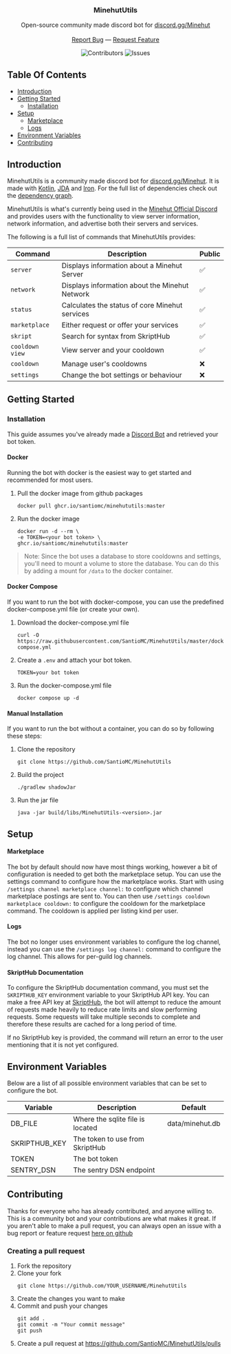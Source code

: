 <br/>
<p align="center">
  <h3 align="center">MinehutUtils</h3>

  <p align="center">
    Open-source community made discord bot for <a href="https://discord.gg/Minehut">discord.gg/Minehut</a>
    <br/><br/>
    <a href="https://github.com/SantioMC/MinehutUtils/issues">Report Bug</a>
    —
    <a href="https://github.com/SantioMC/MinehutUtils/issues">Request Feature</a>

  </p>
</p>

<div align="center">

![Contributors](https://img.shields.io/github/contributors/SantioMC/MinehutUtils?color=dark-green)
![Issues](https://img.shields.io/github/issues/SantioMC/MinehutUtils)
</div>

## Table Of Contents

* [Introduction](#introduction)
* [Getting Started](#getting-started)
    * [Installation](#installation)
* [Setup](#setup)
    * [Marketplace](#marketplace)
    * [Logs](#logs)
* [Environment Variables](#environment-variables)
* [Contributing](#contributing)

## Introduction

MinehutUtils is a community made discord bot for [discord.gg/Minehut](https://discord.gg/Minehut).
It is made with [Kotlin](https://kotlinlang.org/), [JDA](https://github.com/DV8FromTheWorld/JDA)
and [Iron](https://github.com/ingotgg/iron). For the full list of dependencies check out the
[dependency graph](https://github.com/SantioMC/MinehutUtils/network/dependencies).

MinehutUtils is what's currently being used in the [Minehut Official Discord](https://discord.gg/Minehut) and
provides users with the functionality to view server information, network information, and advertise both their
servers and services.

The following is a full list of commands that MinehutUtils provides:

| Command         | Description                                    | Public |
|-----------------|------------------------------------------------|--------|
| `server`        | Displays information about a Minehut Server    | ✅      |
| `network`       | Displays information about the Minehut Network | ✅      |
| `status`        | Calculates the status of core Minehut services | ✅      |
| `marketplace`   | Either request or offer your services          | ✅      |
| `skript`        | Search for syntax from SkriptHub               | ✅      |
| `cooldown view` | View server and your cooldown                  | ✅      |
| `cooldown`      | Manage user's cooldowns                        | ❌      |
| `settings`      | Change the bot settings or behaviour           | ❌      |

## Getting Started

### Installation

This guide assumes you've already made a [Discord Bot](https://discord.com/developers/applications)
and retrieved your bot token.

#### Docker

Running the bot with docker is the easiest way to get started and recommended for most users.

1. Pull the docker image from github packages
    ```shell
    docker pull ghcr.io/santiomc/minehututils:master
    ```

2. Run the docker image
    ```shell
    docker run -d --rm \
    -e TOKEN=<your bot token> \
   ghcr.io/santiomc/minehututils:master
    ```

> Note: Since the bot uses a database to store cooldowns and settings, you'll need to mount a volume
> to store the database. You can do this by adding a mount for `/data` to the docker container.

#### Docker Compose

If you want to run the bot with docker-compose, you can use the predefined docker-compose.yml file
(or create your own).

1. Download the docker-compose.yml file
    ```shell
    curl -O https://raw.githubusercontent.com/SantioMC/MinehutUtils/master/docker-compose.yml
    ```

2. Create a `.env` and attach your bot token.
    ```properties
    TOKEN=your bot token
    ```
3. Run the docker-compose.yml file
    ```shell
    docker compose up -d
    ```

#### Manual Installation

If you want to run the bot without a container, you can do so by following these steps:

1. Clone the repository
    ```shell
    git clone https://github.com/SantioMC/MinehutUtils
    ```

2. Build the project
    ```shell
    ./gradlew shadowJar
    ```

3. Run the jar file
    ```shell
    java -jar build/libs/MinehutUtils-<version>.jar
    ```

## Setup

#### Marketplace

The bot by default should now have most things working, however a bit of configuration is needed
to get both the marketplace setup. You can use the settings command to configure how the marketplace works.
Start with using `/settings channel marketplace channel:` to configure which channel marketplace postings are sent
to. You can then use `/settings cooldown marketplace cooldown:` to configure the cooldown for the marketplace command.
The cooldown is applied per listing kind per user.

#### Logs

The bot no longer uses environment variables to configure the log channel, instead you can use the `/settings log channel:`
command to configure the log channel. This allows for per-guild log channels.

#### SkriptHub Documentation

To configure the SkriptHub documentation command, you must set the `SKRIPTHUB_KEY` environment variable to your
SkriptHub API key. You can make a free API key at [SkriptHub](https://skripthub.net/dashboard/), the bot will 
attempt to reduce the amount of requests made heavily to reduce rate limits and slow performing requests. Some requests
will take multiple seconds to complete and therefore these results are cached for a long period of time.

If no SkriptHub key is provided, the command will return an error to the user mentioning that it is not yet configured.

## Environment Variables

Below are a list of all possible environment variables that can be set to configure the bot.

| Variable      | Description                      | Default         |
|---------------|----------------------------------|-----------------|
| DB_FILE       | Where the sqlite file is located | data/minehut.db |
| SKRIPTHUB_KEY | The token to use from SkriptHub  |                 |
| TOKEN         | The bot token                    |                 |
| SENTRY_DSN    | The sentry DSN endpoint          |                 |

## Contributing

Thanks for everyone who has already contributed, and anyone willing to. This is a community bot and
your contributions are what makes it great. If you aren't able to make a pull request, you can
always open an issue with a bug report or feature
request [here on github](https://github.com/SantioMC/MinehutUtils/issues)

### Creating a pull request

1. Fork the repository
2. Clone your fork
    ```shell
    git clone https://github.com/YOUR_USERNAME/MinehutUtils
    ```
3. Create the changes you want to make
4. Commit and push your changes
    ```shell
    git add .
    git commit -m "Your commit message"
    git push
    ```
5. Create a pull request at https://github.com/SantioMC/MinehutUtils/pulls
